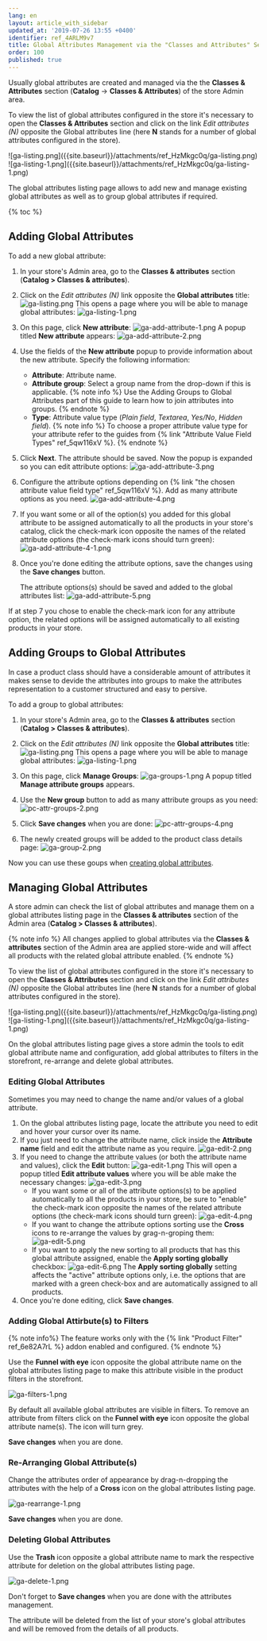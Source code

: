 ```yaml
---
lang: en
layout: article_with_sidebar
updated_at: '2019-07-26 13:55 +0400'
identifier: ref_4ARLM9v7
title: Global Attributes Management via the "Classes and Attributes" Section
order: 100
published: true
---
```

Usually global attributes are created and managed via the the **Classes & Attributes** section (**Catalog** -> **Classes & Attributes**) of the store Admin area.

To view the list of global attributes configured in the store it's necessary to open the **Classes & Attributes** section and click on the link _Edit attributes (N)_ opposite the Global attributes line (here **N** stands for a number of global attributes configured in the store).

<div class="ui stackable two column grid">
  <div class="column" markdown="span">![ga-listing.png]({{site.baseurl}}/attachments/ref_HzMkgc0q/ga-listing.png)</div>
  <div class="column" markdown="span">![ga-listing-1.png]({{site.baseurl}}/attachments/ref_HzMkgc0q/ga-listing-1.png)</div>
</div>

The global attributes listing page allows to add new and manage existing global attributes as well as to group global attributes if required.

{% toc %}

## Adding Global Attributes

To add a new global attribute:

1.  In your store's Admin area, go to the **Classes & attributes** section (**Catalog > Classes & attributes**).
2.  Click on the _Edit attributes (N)_ link opposite the **Global attributes** title:
    ![ga-listing.png]({{site.baseurl}}/attachments/ref_HzMkgc0q/ga-listing.png)
    This opens a page where you will be able to manage global attributes:
    ![ga-listing-1.png]({{site.baseurl}}/attachments/ref_HzMkgc0q/ga-listing-1.png)
3.  On this page, click **New attribute**:
    ![ga-add-attribute-1.png]({{site.baseurl}}/attachments/ref_4ARLM9v7/ga-add-attribute-1.png)
    A popup titled **New attribute** appears:
    ![ga-add-attribute-2.png]({{site.baseurl}}/attachments/ref_4ARLM9v7/ga-add-attribute-2.png)
4.  Use the fields of the **New attribute** popup to provide information about the new attribute. Specify the following information:

    *   **Attribute**: Attribute name.
    *   **Attribute group**: Select a group name from the drop-down if this is applicable.
        {% note info %}
        Use the Adding Groups to Global Attributes part of this guide to learn how to join attributes into groups.
        {% endnote %}
    *   **Type**: Attribute value type (_Plain field_, _Textarea_, _Yes/No_, _Hidden field_).
        {% note info %}
        To choose a proper attribute value type for your attribute refer to the guides from {% link "Attribute Value Field Types" ref_5qw116xV %}.
        {% endnote %}
5.  Click **Next**. The attribute should be saved. Now the popup is expanded so you can edit attribute options:
    ![ga-add-attribute-3.png]({{site.baseurl}}/attachments/ref_4ARLM9v7/ga-add-attribute-3.png)
6.  Configure the attribute options depending on {% link "the chosen attribute value field type" ref_5qw116xV %}. Add as many attribute options as you need.
    ![ga-add-attribute-4.png]({{site.baseurl}}/attachments/ref_4ARLM9v7/ga-add-attribute-4.png)
    
7.  If you want some or all of the option(s) you added for this global attribute to be assigned automatically to all the products in your store's catalog, click the check-mark icon opposite the names of the related attribute options (the check-mark icons should turn green): 
    ![ga-add-attribute-4-1.png]({{site.baseurl}}/attachments/ref_4ARLM9v7/ga-add-attribute-4-1.png)
8.  Once you're done editing the attribute options, save the changes using the **Save changes** button.
    
    The attribute options(s) should be saved and added to the global attributes list:
    ![ga-add-attribute-5.png]({{site.baseurl}}/attachments/ref_4ARLM9v7/ga-add-attribute-5.png)

If at step 7 you chose to enable the check-mark icon for any attribute option, the related options will be assigned automatically to all existing products in your store. 

## Adding Groups to Global Attributes

In case a product class should have a considerable amount of attributes it makes sense to devide the attributes into groups to make the attributes representation to a customer structured and easy to persive.

To add a group to global attributes:

1.  In your store's Admin area, go to the **Classes & attributes** section (**Catalog > Classes & attributes**).
2.  Click on the _Edit attributes (N)_ link opposite the **Global attributes** title:
    ![ga-listing.png]({{site.baseurl}}/attachments/ref_HzMkgc0q/ga-listing.png)
    This opens a page where you will be able to manage global attributes:
    ![ga-listing-1.png]({{site.baseurl}}/attachments/ref_HzMkgc0q/ga-listing-1.png)
3. On this page, click **Manage Groups**:
   ![ga-groups-1.png]({{site.baseurl}}/attachments/ref_4ARLM9v7/ga-groups-1.png)
   A popup titled **Manage attribute groups** appears.
   
3. Use the **New group** button to add as many attribute groups as you need:
   ![pc-attr-groups-2.png]({{site.baseurl}}/attachments/ref_kEKoAxJB/pc-attr-groups-2.png)
   
4. Click **Save changes** when you are done:
   ![pc-attr-groups-4.png]({{site.baseurl}}/attachments/ref_kEKoAxJB/pc-attr-groups-4.png)
   
5. The newly created groups will be added to the product class details page:
   ![ga-group-2.png]({{site.baseurl}}/attachments/ref_4ARLM9v7/ga-group-2.png)

Now you can use these goups when [creating global attributes](https://kb.x-cart.com/product_classes_and_attributes/attributes/attribute_scope/class_attributes/classes_and_attributes.html#adding-product-class-attributes-to-product-classes "Product Class Attributes").

## Managing Global Attributes 

A store admin can check the list of global attributes and manage them on a global attributes listing page in the **Classes & attributes** section of the Admin area (**Catalog > Classes & attributes**).

{% note info %}
All changes applied to global attributes via the **Classes & attributes** section of the Admin area are applied store-wide and will affect all products with the related global attribute enabled.
{% endnote %}

To view the list of global attributes configured in the store it's necessary to open the **Classes & Attributes** section and click on the link _Edit attributes (N)_ opposite the Global attributes line (here **N** stands for a number of global attributes configured in the store).

<div class="ui stackable two column grid">
  <div class="column" markdown="span">![ga-listing.png]({{site.baseurl}}/attachments/ref_HzMkgc0q/ga-listing.png)</div>
  <div class="column" markdown="span">![ga-listing-1.png]({{site.baseurl}}/attachments/ref_HzMkgc0q/ga-listing-1.png)</div>
</div>

On the global attributes listing page gives a store admin the tools to edit global attribute name and configuration, add global attributes to filters in the storefront, re-arrange and delete global attributes. 

### Editing Global Attributes

Sometimes you may need to change the name and/or values of a global attribute. 

1.  On the global attributes listing page, locate the attribute you need to edit and hover your cursor over its name. 
2.  If you just need to change the attribute name, click inside the **Attribute name** field and edit the attribute name as you require. 
    ![ga-edit-2.png]({{site.baseurl}}/attachments/ref_4ARLM9v7/ga-edit-2.png)
3. If you need to change the attribute values (or both the attribute name and values), click the **Edit** button:
   ![ga-edit-1.png]({{site.baseurl}}/attachments/ref_4ARLM9v7/ga-edit-1.png)
   This will open a popup titled **Edit attribute values** where you will be able make the necessary changes:
   ![ga-edit-3.png]({{site.baseurl}}/attachments/ref_4ARLM9v7/ga-edit-3.png)
   * If you want some or all of the attribute options(s) to be applied automatically to all the products in your store, be sure to "enable" the check-mark icon opposite the names of the related attribute options (the check-mark icons should turn green):
     ![ga-edit-4.png]({{site.baseurl}}/attachments/ref_4ARLM9v7/ga-edit-4.png)
   * If you want to change the attribute options sorting use the **Cross** icons to re-arrange the values by grag-n-groping them:
      ![ga-edit-5.png]({{site.baseurl}}/attachments/ref_4ARLM9v7/ga-edit-5.png)
   * If you want to apply the new sorting to all products that has this global attribute assigned, enable the **Apply sorting globally** checkbox:
     ![ga-edit-6.png]({{site.baseurl}}/attachments/ref_4ARLM9v7/ga-edit-6.png)
     The **Apply sorting globally** setting affects the "active" attribute options only, i.e. the options that are marked with a green check-box and are automatically assigned to all products.
4.  Once you're done editing, click **Save changes**.

### Adding Global Attirbute(s) to Filters

{% note info%}
The feature works only with the {% link "Product Filter" ref_6e82A7rL %} addon enabled and configured.
{% endnote %}
   
Use the **Funnel with eye** icon opposite the global attribute name on the global attributes listing page to make this attribute visible in the product filters in the storefront. 

![ga-filters-1.png]({{site.baseurl}}/attachments/ref_4ARLM9v7/ga-filters-1.png)

By default all available global attributes are visible in filters. To remove an attribute from filters click on the **Funnel with eye** icon opposite the global attribute name(s). The icon will turn grey.

**Save changes** when you are done.
   
### Re-Arranging Global Attribute(s)
   
Change the attributes order of appearance by drag-n-dropping the attributes with the help of a **Cross** icon on the global attributes listing page.

![ga-rearrange-1.png]({{site.baseurl}}/attachments/ref_4ARLM9v7/ga-rearrange-1.png)

**Save changes** when you are done.

### Deleting Global Attributes

Use the **Trash** icon opposite a global attribute name to mark the respective attribute for deletion on the global attributes listing page.

![ga-delete-1.png]({{site.baseurl}}/attachments/ref_4ARLM9v7/ga-delete-1.png)

Don't forget to **Save changes** when you are done with the attributes management.

The attribute will be deleted from the list of your store's global attributes and will be removed from the details of all products.
